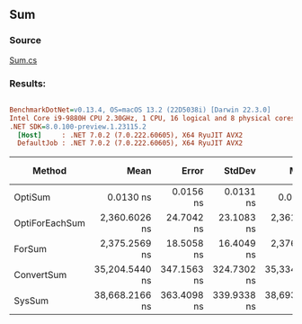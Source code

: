 ﻿## Sum

### Source
[Sum.cs](../../src/OptiLinq.Benchmark/Sum.cs)

### Results:
``` ini

BenchmarkDotNet=v0.13.4, OS=macOS 13.2 (22D5038i) [Darwin 22.3.0]
Intel Core i9-9880H CPU 2.30GHz, 1 CPU, 16 logical and 8 physical cores
.NET SDK=8.0.100-preview.1.23115.2
  [Host]     : .NET 7.0.2 (7.0.222.60605), X64 RyuJIT AVX2
  DefaultJob : .NET 7.0.2 (7.0.222.60605), X64 RyuJIT AVX2


```
|         Method |           Mean |       Error |      StdDev |         Median |          Ratio | RatioSD | Allocated | Alloc Ratio |
|--------------- |---------------:|------------:|------------:|---------------:|---------------:|--------:|----------:|------------:|
|        OptiSum |      0.0130 ns |   0.0156 ns |   0.0131 ns |      0.0101 ns |             NA |      NA |         - |          NA |
| OptiForEachSum |  2,360.6026 ns |  24.7042 ns |  23.1083 ns |  2,361.6677 ns |  1.005x faster |   0.01x |         - |          NA |
|         ForSum |  2,375.2569 ns |  18.5058 ns |  16.4049 ns |  2,376.4904 ns |       baseline |         |         - |          NA |
|     ConvertSum | 35,204.5440 ns | 347.1563 ns | 324.7302 ns | 35,334.3473 ns | 14.838x slower |   0.17x |      64 B |          NA |
|         SysSum | 38,668.2166 ns | 363.4098 ns | 339.9338 ns | 38,693.3932 ns | 16.274x slower |   0.19x |      40 B |          NA |
